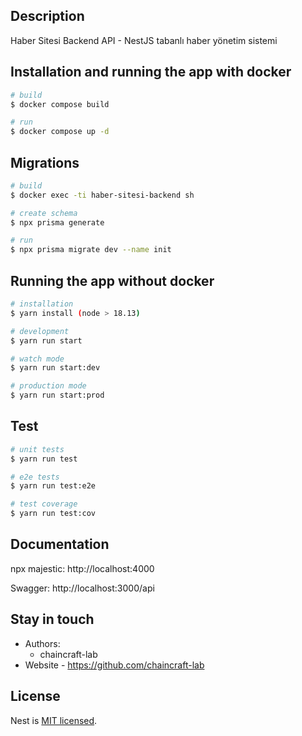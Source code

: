 ## Description

Haber Sitesi Backend API - NestJS tabanlı haber yönetim sistemi

## Installation and running the app with docker

```bash
# build
$ docker compose build

# run
$ docker compose up -d
```

## Migrations

```bash
# build
$ docker exec -ti haber-sitesi-backend sh

# create schema
$ npx prisma generate

# run
$ npx prisma migrate dev --name init
```

## Running the app without docker

```bash
# installation
$ yarn install (node > 18.13)

# development
$ yarn run start

# watch mode
$ yarn run start:dev

# production mode
$ yarn run start:prod
```

## Test

```bash
# unit tests
$ yarn run test

# e2e tests
$ yarn run test:e2e

# test coverage
$ yarn run test:cov
```

## Documentation


npx majestic: http://localhost:4000

Swagger: http://localhost:3000/api

## Stay in touch

- Authors:
	- chaincraft-lab
- Website - https://github.com/chaincraft-lab

## License

Nest is [MIT licensed](LICENSE).
